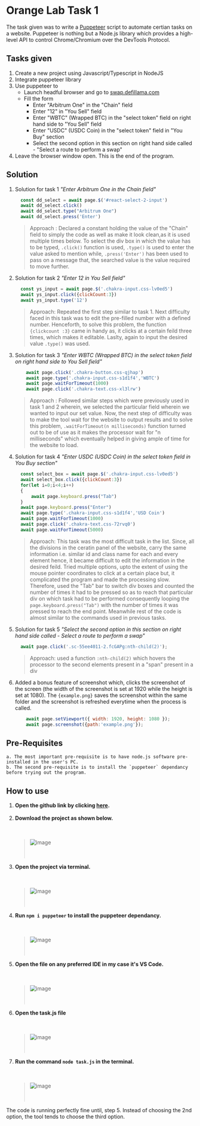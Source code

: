 # Orange Lab Task 1
The task given was to write a [Puppeteer](https://pptr.dev) script to automate certian tasks on a website.
Puppeteer is nothing but a Node.js library which provides a high-level API to control Chrome/Chromium over the DevTools Protocol.
## Tasks given
  1. Create a new project using Javascript/Typescript in NodeJS 
  2. Integrate puppeteer library 
  3. Use puppeteer to
        - Launch headful browser and go to [swap.defillama.com](swap.defillama.com)
        - Fill the form 
          - Enter "Arbitrum One" in the "Chain" field 
          - Enter "12" in "You Sell" field 
          - Enter "WBTC" (Wrapped BTC) in the "select token" field on right hand side to "You Sell" field 
          - Enter "USDC" (USDC Coin) in the "select token" field in "You Buy" section 
          - Select the second option in this section on right hand side called - "Select a route to perform a swap"
  5. Leave the browser window open. This is the end of the program.
## Solution
  1. Solution for task 1 <i>"Enter Arbitrum One in the Chain field"</i>
     ```node.js
       const dd_select = await page.$('#react-select-2-input')
       await dd_select.click()
       await dd_select.type("Arbitrum One")
       await dd_select.press('Enter')
       ```
        > Approach : Declared a constant holding the value of the "Chain" field to simply the code as well as make it look clean,as it             is used multiple times below.
          To select the div box in which the value has to be typed, `.click()` function is used, `.type()` is used to enter the value              asked to mention while, `.press('Enter')` has been used to pass on a message that, the searched value is the value required to           move further.
  2. Solution for task 2 <i>"Enter 12 in You Sell field"</i>
     ```node.js
       const ys_input = await page.$('.chakra-input.css-lv0ed5')
       await ys_input.click({clickCount:3})
       await ys_input.type('12')
     ```
       > Approach: Repeated the first step similar to task 1. Next difficulty faced in this task was to edit the pre-filled number with           a defined number.
         Henceforth, to solve this problem, the function `{clickcount :3}` came in handy as, it clicks at a certain feild three times,            which makes it editable.
         Laslty, again to input the desired value `.type()` was used.

  3. Solution for task 3 <i>"Enter WBTC (Wrapped BTC) in the select token field on right hand side to You Sell field"</i>
     ```node.js
         await page.click('.chakra-button.css-qjhap')
         await page.type('.chakra-input.css-s1d1f4','WBTC')
         await page.waitForTimeout(1000)
         await page.click('.chakra-text.css-xl3lrw')
     ```
       > Approach : Followed similar steps which were previously used in task 1 and 2 wherein, we selected the particular field wherein           we wanted to input our set value. Now, the next step of difficulty was to make the tool wait for the website to output results           and to solve this problem, `.waitForTimeout(n milliseconds)` function turned out to be of use as it makes the processor wait             for "n milliseconds" which eventually helped in giving ample of time for the website to load.
       
  4. Solution for task 4 <i>"Enter USDC (USDC Coin) in the select token field in You Buy section"</i>
     ```node.js
       const select_box = await page.$('.chakra-input.css-lv0ed5')
       await select_box.click({clickCount:3})
       for(let i=0;i<4;i++)
       {
           await page.keyboard.press("Tab")
       }
       await page.keyboard.press("Enter")
       await page.type('.chakra-input.css-s1d1f4','USD Coin')
       await page.waitForTimeout(1000)
       await page.click('.chakra-text.css-72rvq0')
       await page.waitForTimeout(5000)
     ```
       > Approach: This task was the most difficult task in the list. Since, all the divisions in the ceratin panel of the website,               carry the same information i.e. similar id and class name for each and every element hence, it became difficult to edit the              information in the desired feild. Tried multiple options, upto the extent of using the mouse pointer coordinates to click at a           certain place but, it complicated the program and made the processing slow. Therefore, used the "Tab" bar to switch div boxes            and counted the number of times it had to be pressed so as to reach that particular div on which task had to be performed                consequently looping the `page.keyboard.press("Tab")` with the number of times it was pressed to reach the end point.                    Meanwhile rest of the code is almost similar to the commands used in previous tasks.

  5. Solution for task 5 <i>"Select the second option in this section on right hand side called - Select a route to perform a swap"</i>
      ```node.js
        await page.click('.sc-55ee4011-2.fcGAPg:nth-child(2)');
      ```
        > Approach: used a function `:nth-child(2)` which hovers the processor to the second elements present in a "span" present in a             div

  6. Added a bonus feature of screenshot which, clicks the screenshot of the screen (the width of the screenshot is set at 1920 while         the height is set at 1080). The `{example.png}` saves the screenshot within the same folder and the screenshot is refreshed              everytime when the process is called.
        ```node.js
            await page.setViewport({ width: 1920, height: 1080 });
            await page.screenshot({path:'example.png'});
        ```
 
## Pre-Requisites

    a. The most important pre-requisite is to have node.js software pre-installed in the user's PC.
    b. The second pre-requisite is to install the `puppeteer` dependancy before trying out the program.

## How to use
  
  1. **Open the github link by clicking [here](https://github.com/GeekGuy-29/Orange_Lab_Task).** </br></br>
  2. **Download the project as shown below.** </br></br></br>
      > ![image](https://github.com/GeekGuy-29/Orange_Lab_Task/assets/74554911/f719f59a-00a2-44a7-9a20-feb3c013026e)</br></br></br>
  3. **Open the project via terminal.** </br></br></br>
      > ![image](https://github.com/GeekGuy-29/Orange_Lab_Task/assets/74554911/8f71d443-ec56-422d-9a61-4b3a3a1ec698)</br></br></br>
  4. **Run `npm i puppeteer` to install the puppeteer dependancy.** </br></br></br>
      > ![image](https://github.com/GeekGuy-29/Orange_Lab_Task/assets/74554911/fbc8db10-7efd-459e-bcf2-4c66b4246ef0)</br></br></br>
  5. **Open the file on any preferred IDE in my case it's VS Code.** </br></br></br>
      > ![image](https://github.com/GeekGuy-29/Orange_Lab_Task/assets/74554911/59e2752d-02fa-4d15-93f8-3f38065aaef9)</br></br></br>
  6. **Open the task.js file** </br></br></br>
      > ![image](https://github.com/GeekGuy-29/Orange_Lab_Task/assets/74554911/6cab1f81-40c2-42ec-8b13-58af53933a92)</br></br></br>
  7. **Run the command `node task.js` in the terminal.** </br></br></br>
      >  ![image](https://github.com/GeekGuy-29/Orange_Lab_Task/assets/74554911/7d0a7fb9-e031-4c28-b1be-13fdb3defd24)</br></br></br>

     
The code is running perfectly fine until, step 5. Instead of choosing the 2nd option, the tool tends to choose the third option.
